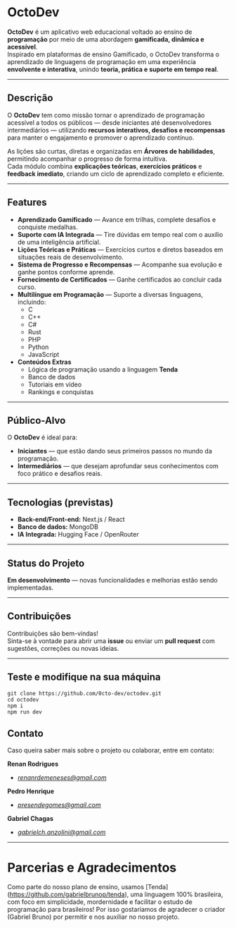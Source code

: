 # OctoDev

**OctoDev** é um aplicativo web educacional voltado ao ensino de **programação** por meio de uma abordagem **gamificada, dinâmica e acessível**.  
Inspirado em plataformas de ensino Gamificado, o OctoDev transforma o aprendizado de linguagens de programação em uma experiência **envolvente e interativa**, unindo **teoria, prática e suporte em tempo real**.

---

## Descrição

O **OctoDev** tem como missão tornar o aprendizado de programação acessível a todos os públicos — desde iniciantes até desenvolvedores intermediários — utilizando **recursos interativos, desafios e recompensas** para manter o engajamento e promover o aprendizado contínuo.

As lições são curtas, diretas e organizadas em **Árvores de habilidades**, permitindo acompanhar o progresso de forma intuitiva.  
Cada módulo combina **explicações teóricas**, **exercícios práticos** e **feedback imediato**, criando um ciclo de aprendizado completo e eficiente.

---

## Features

- **Aprendizado Gamificado** — Avance em trilhas, complete desafios e conquiste medalhas.
- **Suporte com IA Integrada** — Tire dúvidas em tempo real com o auxílio de uma inteligência artificial.
- **Lições Teóricas e Práticas** — Exercícios curtos e diretos baseados em situações reais de desenvolvimento.
- **Sistema de Progresso e Recompensas** — Acompanhe sua evolução e ganhe pontos conforme aprende.
- **Fornecimento de Certificados** — Ganhe certificados ao concluir cada curso.
- **Multilíngue em Programação** — Suporte a diversas linguagens, incluindo:
  - C
  - C++
  - C#
  - Rust
  - PHP
  - Python
  - JavaScript
- **Conteúdos Extras**
  - Lógica de programação usando a linguagem **Tenda**
  - Banco de dados
  - Tutoriais em vídeo
  - Rankings e conquistas

---

## Público-Alvo

O **OctoDev** é ideal para:

- **Iniciantes** — que estão dando seus primeiros passos no mundo da programação.  
- **Intermediários** — que desejam aprofundar seus conhecimentos com foco prático e desafios reais.  

---

## Tecnologias (previstas)

- **Back-end/Front-end:** Next.js / React  
- **Banco de dados:** MongoDB  
- **IA Integrada:** Hugging Face / OpenRouter

---

## Status do Projeto
 **Em desenvolvimento** — novas funcionalidades e melhorias estão sendo implementadas.

---

## Contribuições

Contribuições são bem-vindas!  
Sinta-se à vontade para abrir uma **issue** ou enviar um **pull request** com sugestões, correções ou novas ideias.

---

## Teste e modifique na sua máquina
    git clone https://github.com/0cto-dev/octodev.git
    cd octodev
    npm i
    npm run dev

## Contato

Caso queira saber mais sobre o projeto ou colaborar, entre em contato:  

**Renan Rodrigues**  
- *[renanrdemeneses@gmail.com](mailto:renanrdemeneses@gmail.com)*  

**Pedro Henrique**  
 - *[presendegomes@gmail.com](mailto:presendegomes@gmail.com)* 

**Gabriel Chagas**  
 - *[gabrielch.anzolini@gmail.com](mailto:gabrielch.anzolini@gmail.com)* 
---


# Parcerias e Agradecimentos
 Como parte do nosso plano de ensino, usamos [Tenda] (https://github.com/gabrielbrunop/tenda), uma linguagem 100% brasileira, com foco em simplicidade, mordernidade e facilitar o estudo de programação para brasileiros!
 Por isso gostaríamos de agradecer o criador (Gabriel Bruno) por permitir e nos auxiliar no nosso projeto. 
